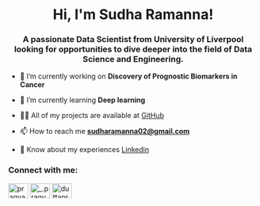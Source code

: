 
<h1 align="center">Hi, I'm Sudha Ramanna!</h1>
<h3 align="center">A passionate Data Scientist from University of Liverpool looking for opportunities to dive deeper into the field of Data Science and Engineering.</h3>

- 🔭 I’m currently working on **Discovery of Prognostic Biomarkers in Cancer**

- 🌱 I’m currently learning **Deep learning**

- 👨‍💻 All of my projects are available at [GitHub](https://github.com/SudhaRamanna)
  
- 📫 How to reach me **sudharamanna02@gmail.com**

- 📄 Know about my experiences [Linkedin](https://www.linkedin.com/in/sudharamanna02)

<h3 align="left">Connect with me:</h3>
<p align="left">
<a href="https://linkedin.com/in/pragyan-jyoti-dutta" target="blank"><img align="center" src="https://raw.githubusercontent.com/rahuldkjain/github-profile-readme-generator/master/src/images/icons/Social/linked-in-alt.svg" alt="pragyan-jyoti-dutta" height="30" width="40" /></a>
<a href="https://www.instagram.com/sudha_gowda02?igsh=ZTh6bjVnNzByeHAy&utm_source=qr" target="blank"><img align="center" src="https://raw.githubusercontent.com/rahuldkjain/github-profile-readme-generator/master/src/images/icons/Social/instagram.svg" alt="_.pragyan10._" height="30" width="40" /></a>
<a href="https://www.hackerrank.com/sudhagowda020599" target="blank"><img align="center" src="https://raw.githubusercontent.com/rahuldkjain/github-profile-readme-generator/master/src/images/icons/Social/hackerrank.svg" alt="duttapragyanjyo1" height="30" width="40" /></a>
</p>
